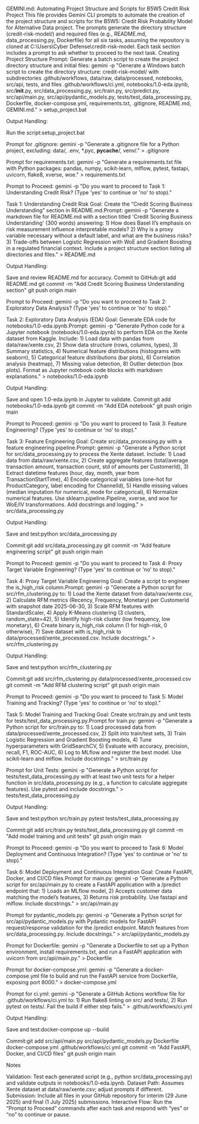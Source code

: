 
GEMINI.md: Automating Project Structure and Scripts for B5W5 Credit Risk Project
This file provides Gemini CLI prompts to automate the creation of the project structure and scripts for the B5W5: Credit Risk Probability Model for Alternative Data project. The prompts generate the directory structure (credit-risk-model/) and required files (e.g., README.md, data_processing.py, Dockerfile) for all six tasks, assuming the repository is cloned at C:\Users\Cyber Defense\credit-risk-model. Each task section includes a prompt to ask whether to proceed to the next task.
Creating Project Structure
Prompt: Generate a batch script to create the project directory structure and initial files:
gemini -p "Generate a Windows batch script to create the directory structure: credit-risk-model/ with subdirectories .github/workflows, data/raw, data/processed, notebooks, src/api, tests, and files .github/workflows/ci.yml, notebooks/1.0-eda.ipynb, src/__init__.py, src/data_processing.py, src/train.py, src/predict.py, src/api/main.py, src/api/pydantic_models.py, tests/test_data_processing.py, Dockerfile, docker-compose.yml, requirements.txt, .gitignore, README.md, GEMINI.md." > setup_project.bat

Output Handling:

Run the script:setup_project.bat



Prompt for .gitignore:
gemini -p "Generate a .gitignore file for a Python project, excluding: data/, .env, *.pyc, __pycache__/, venv/." > .gitignore

Prompt for requirements.txt:
gemini -p "Generate a requirements.txt file with Python packages: pandas, numpy, scikit-learn, mlflow, pytest, fastapi, uvicorn, flake8, xverse, woe." > requirements.txt

Prompt to Proceed:
gemini -p "Do you want to proceed to Task 1: Understanding Credit Risk? (Type 'yes' to continue or 'no' to stop)."

Task 1: Understanding Credit Risk
Goal: Create the “Credit Scoring Business Understanding” section in README.md.Prompt:
gemini -p "Generate a markdown file for README.md with a section titled 'Credit Scoring Business Understanding' (300 words) answering: 1) How does Basel II’s emphasis on risk measurement influence interpretable models? 2) Why is a proxy variable necessary without a default label, and what are the business risks? 3) Trade-offs between Logistic Regression with WoE and Gradient Boosting in a regulated financial context. Include a project structure section listing all directories and files." > README.md

Output Handling:

Save and review README.md for accuracy.
Commit to GitHub:git add README.md
git commit -m "Add Credit Scoring Business Understanding section"
git push origin main



Prompt to Proceed:
gemini -p "Do you want to proceed to Task 2: Exploratory Data Analysis? (Type 'yes' to continue or 'no' to stop)."

Task 2: Exploratory Data Analysis (EDA)
Goal: Generate EDA code for notebooks/1.0-eda.ipynb.Prompt:
gemini -p "Generate Python code for a Jupyter notebook (notebooks/1.0-eda.ipynb) to perform EDA on the Xente dataset from Kaggle. Include: 1) Load data with pandas from data/raw/xente.csv, 2) Show data structure (rows, columns, types), 3) Summary statistics, 4) Numerical feature distributions (histograms with seaborn), 5) Categorical feature distributions (bar plots), 6) Correlation analysis (heatmap), 7) Missing value detection, 8) Outlier detection (box plots). Format as Jupyter notebook code blocks with markdown explanations." > notebooks/1.0-eda.ipynb

Output Handling:

Save and open 1.0-eda.ipynb in Jupyter to validate.
Commit:git add notebooks/1.0-eda.ipynb
git commit -m "Add EDA notebook"
git push origin main



Prompt to Proceed:
gemini -p "Do you want to proceed to Task 3: Feature Engineering? (Type 'yes' to continue or 'no' to stop)."

Task 3: Feature Engineering
Goal: Create src/data_processing.py with a feature engineering pipeline.Prompt:
gemini -p "Generate a Python script for src/data_processing.py to process the Xente dataset. Include: 1) Load data from data/raw/xente.csv, 2) Create aggregate features (total/average transaction amount, transaction count, std of amounts per CustomerId), 3) Extract datetime features (hour, day, month, year from TransactionStartTime), 4) Encode categorical variables (one-hot for ProductCategory, label encoding for ChannelId), 5) Handle missing values (median imputation for numerical, mode for categorical), 6) Normalize numerical features. Use sklearn.pipeline.Pipeline, xverse, and woe for WoE/IV transformations. Add docstrings and logging." > src/data_processing.py

Output Handling:

Save and test:python src/data_processing.py


Commit:git add src/data_processing.py
git commit -m "Add feature engineering script"
git push origin main



Prompt to Proceed:
gemini -p "Do you want to proceed to Task 4: Proxy Target Variable Engineering? (Type 'yes' to continue or 'no' to stop)."

Task 4: Proxy Target Variable Engineering
Goal: Create a script to engineer the is_high_risk column.Prompt:
gemini -p "Generate a Python script for src/rfm_clustering.py to: 1) Load the Xente dataset from data/raw/xente.csv, 2) Calculate RFM metrics (Recency, Frequency, Monetary) per CustomerId with snapshot date 2025-06-30, 3) Scale RFM features with StandardScaler, 4) Apply K-Means clustering (3 clusters, random_state=42), 5) Identify high-risk cluster (low frequency, low monetary), 6) Create binary is_high_risk column (1 for high-risk, 0 otherwise), 7) Save dataset with is_high_risk to data/processed/xente_processed.csv. Include docstrings." > src/rfm_clustering.py

Output Handling:

Save and test:python src/rfm_clustering.py


Commit:git add src/rfm_clustering.py data/processed/xente_processed.csv
git commit -m "Add RFM clustering script"
git push origin main



Prompt to Proceed:
gemini -p "Do you want to proceed to Task 5: Model Training and Tracking? (Type 'yes' to continue or 'no' to stop)."

Task 5: Model Training and Tracking
Goal: Create src/train.py and unit tests for tests/test_data_processing.py.Prompt for train.py:
gemini -p "Generate a Python script for src/train.py to: 1) Load processed data from data/processed/xente_processed.csv, 2) Split into train/test sets, 3) Train Logistic Regression and Gradient Boosting models, 4) Tune hyperparameters with GridSearchCV, 5) Evaluate with accuracy, precision, recall, F1, ROC-AUC, 6) Log to MLflow and register the best model. Use scikit-learn and mlflow. Include docstrings." > src/train.py

Prompt for Unit Tests:
gemini -p "Generate a Python script for tests/test_data_processing.py with at least two unit tests for a helper function in src/data_processing.py (e.g., a function to calculate aggregate features). Use pytest and include docstrings." > tests/test_data_processing.py

Output Handling:

Save and test:python src/train.py
pytest tests/test_data_processing.py


Commit:git add src/train.py tests/test_data_processing.py
git commit -m "Add model training and unit tests"
git push origin main



Prompt to Proceed:
gemini -p "Do you want to proceed to Task 6: Model Deployment and Continuous Integration? (Type 'yes' to continue or 'no' to stop)."

Task 6: Model Deployment and Continuous Integration
Goal: Create FastAPI, Docker, and CI/CD files.Prompt for main.py:
gemini -p "Generate a Python script for src/api/main.py to create a FastAPI application with a /predict endpoint that: 1) Loads an MLflow model, 2) Accepts customer data matching the model’s features, 3) Returns risk probability. Use fastapi and mlflow. Include docstrings." > src/api/main.py

Prompt for pydantic_models.py:
gemini -p "Generate a Python script for src/api/pydantic_models.py with Pydantic models for FastAPI request/response validation for the /predict endpoint. Match features from src/data_processing.py. Include docstrings." > src/api/pydantic_models.py

Prompt for Dockerfile:
gemini -p "Generate a Dockerfile to set up a Python environment, install requirements.txt, and run a FastAPI application with uvicorn from src/api/main.py." > Dockerfile

Prompt for docker-compose.yml:
gemini -p "Generate a docker-compose.yml file to build and run the FastAPI service from Dockerfile, exposing port 8000." > docker-compose.yml

Prompt for ci.yml:
gemini -p "Generate a GitHub Actions workflow file for .github/workflows/ci.yml to: 1) Run flake8 linting on src/ and tests/, 2) Run pytest on tests/. Fail the build if either step fails." > .github/workflows/ci.yml

Output Handling:

Save and test:docker-compose up --build


Commit:git add src/api/main.py src/api/pydantic_models.py Dockerfile docker-compose.yml .github/workflows/ci.yml
git commit -m "Add FastAPI, Docker, and CI/CD files"
git push origin main



Notes

Validation: Test each generated script (e.g., python src/data_processing.py) and validate outputs in notebooks/1.0-eda.ipynb.
Dataset Path: Assumes Xente dataset at data/raw/xente.csv; adjust prompts if different.
Submission: Include all files in your GitHub repository for interim (29 June 2025) and final (1 July 2025) submissions.
Interactive Flow: Run the “Prompt to Proceed” commands after each task and respond with “yes” or “no” to continue or pause.
